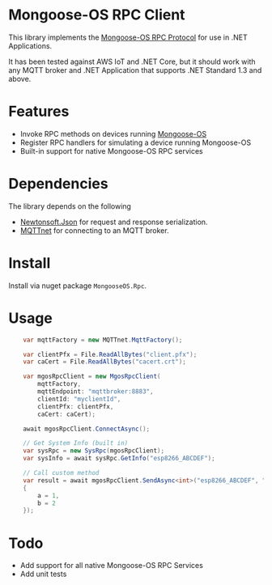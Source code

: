 # Mongoose-OS RPC Client
This library implements the [Mongoose-OS RPC Protocol](https://mongoose-os.com/docs/book/rpc.html) for use in .NET Applications.

It has been tested against AWS IoT and .NET Core, but it should work with any MQTT broker and .NET Application that supports .NET Standard 1.3 and above.

# Features

* Invoke RPC methods on devices running [Mongoose-OS](https://mongoose-os.com/)
* Register RPC handlers for simulating a device running Mongoose-OS
* Built-in support for native Mongoose-OS RPC services

# Dependencies

The library depends on the following

* [Newtonsoft.Json](https://www.newtonsoft.com/) for request and response serialization.
* [MQTTnet](https://github.com/chkr1011/MQTTnet) for connecting to an MQTT broker.

# Install

Install via nuget package `MongooseOS.Rpc`.

# Usage

```csharp
    var mqttFactory = new MQTTnet.MqttFactory();

    var clientPfx = File.ReadAllBytes("client.pfx");
    var caCert = File.ReadAllBytes("cacert.crt");

    var mgosRpcClient = new MgosRpcClient(
        mqttFactory,
        mqttEndpoint: "mqttbroker:8883",
        clientId: "myclientId",
        clientPfx: clientPfx,
        caCert: caCert);

	await mgosRpcClient.ConnectAsync();

	// Get System Info (built in)
	var sysRpc = new SysRpc(mgosRpcClient);
	var sysInfo = await sysRpc.GetInfo("esp8266_ABCDEF");

	// Call custom method
	var result = await mgosRpcClient.SendAsync<int>("esp8266_ABCDEF", "Sum", new 
	{
		a = 1,
		b = 2
	});
```

# Todo

* Add support for all native Mongoose-OS RPC Services
* Add unit tests
